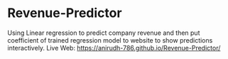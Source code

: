 # Revenue-Predictor
Using Linear regression to predict company revenue and then put coefficient of trained regression model to website to show predictions interactively.
Live Web: https://anirudh-786.github.io/Revenue-Predictor/
